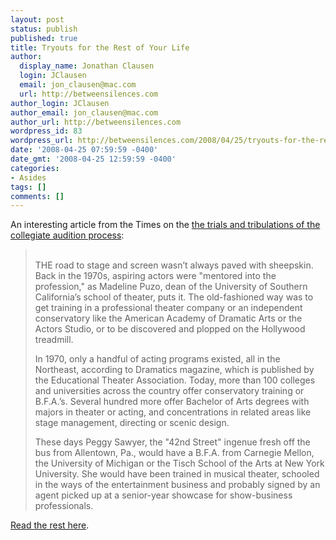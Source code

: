 ```yaml
---
layout: post
status: publish
published: true
title: Tryouts for the Rest of Your Life
author:
  display_name: Jonathan Clausen
  login: JClausen
  email: jon_clausen@mac.com
  url: http://betweensilences.com
author_login: JClausen
author_email: jon_clausen@mac.com
author_url: http://betweensilences.com
wordpress_id: 83
wordpress_url: http://betweensilences.com/2008/04/25/tryouts-for-the-rest-of-your-life/
date: '2008-04-25 07:59:59 -0400'
date_gmt: '2008-04-25 12:59:59 -0400'
categories:
- Asides
tags: []
comments: []
---
```

<p>An interesting article from the Times on the <a href="http://www.nytimes.com/2008/04/20/education/edlife/theater.html?_r=1&amp;ex=1366516800&amp;en=b5ed59699089acff&amp;ei=5088&amp;partner=rssnyt&amp;emc=rss&amp;oref=slogin">the trials and tribulations of the collegiate audition process</a>:</p>
<blockquote cite="http://www.nytimes.com/2008/04/20/education/edlife/theater.html?_r=1&amp;ex=1366516800&amp;en=b5ed59699089acff&amp;ei=5088&amp;partner=rssnyt&amp;emc=rss&amp;oref=slogin"><p>
  <br />
  THE road to stage and screen wasn’t always paved with sheepskin. Back in the 1970s, aspiring actors were "mentored into the profession," as Madeline Puzo, dean of the University of Southern California’s school of theater, puts it. The old-fashioned way was to get training in a professional theater company or an independent conservatory like the American Academy of Dramatic Arts or the Actors Studio, or to be discovered and plopped on the Hollywood treadmill.</p>
<p>  In 1970, only a handful of acting programs existed, all in the Northeast, according to Dramatics magazine, which is published by the Educational Theater Association. Today, more than 100 colleges and universities across the country offer conservatory training or B.F.A.’s. Several hundred more offer Bachelor of Arts degrees with majors in theater or acting, and concentrations in related areas like stage management, directing or scenic design.</p>
<p>  These days Peggy Sawyer, the "42nd Street" ingenue fresh off the bus from Allentown, Pa., would have a B.F.A. from Carnegie Mellon, the University of Michigan or the Tisch School of the Arts at New York University. She would have been trained in musical theater, schooled in the ways of the entertainment business and probably signed by an agent picked up at a senior-year showcase for show-business professionals.
</p></blockquote>
<p></p>
<p><a href="http://www.nytimes.com/2008/04/20/education/edlife/theater.html?_r=1&amp;ex=1366516800&amp;en=b5ed59699089acff&amp;ei=5088&amp;partner=rssnyt&amp;emc=rss&amp;oref=slogin">Read the rest here</a>.</p>
